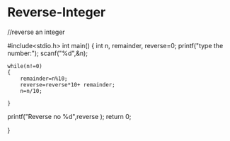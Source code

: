 # Reverse-Integer
//reverse an integer

#include<stdio.h>
int main()
{
	int n,  remainder, reverse=0;
	printf("type the number:");
	scanf("%d",&n);
	
	while(n!=0)
	{
		remainder=n%10;
		reverse=reverse*10+ remainder;
		n=n/10;
		
	}
printf("Reverse no %d",reverse );
return 0;
	
	
	
}
